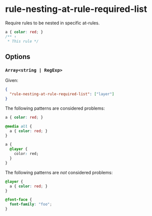 # rule-nesting-at-rule-required-list

Require rules to be nested in specific at-rules.

<!-- prettier-ignore -->
```css
a { color: red; }
/** ↑
 * This rule */
```

## Options

### `Array<string | RegExp>`

Given:

```json
{
  "rule-nesting-at-rule-required-list": ["layer"]
}
```

The following patterns are considered problems:

<!-- prettier-ignore -->
```css
a { color: red; }
```

<!-- prettier-ignore -->
```css
@media all {
  a { color: red; }
}
```

<!-- prettier-ignore -->
```css
a {
  @layer {
    color: red;
  }
}
```

The following patterns are _not_ considered problems:

<!-- prettier-ignore -->
```css
@layer {
  a { color: red; }
}
```

<!-- prettier-ignore -->
```css
@font-face {
  font-family: "foo";
}
```
